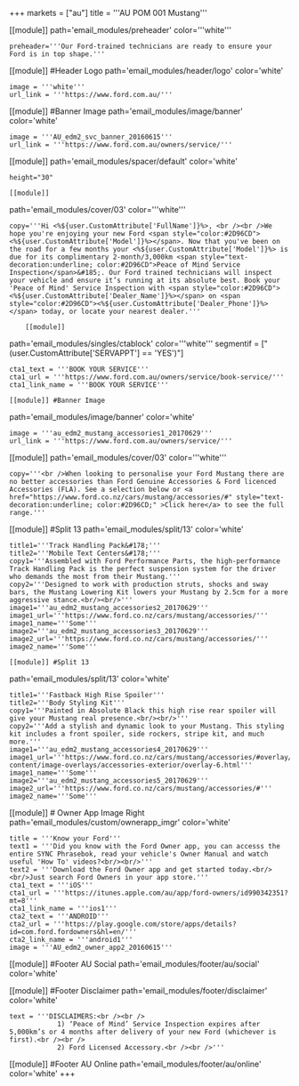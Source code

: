 +++
markets = ["au"]
title = '''AU POM 001 Mustang'''

[[module]]
path='email_modules/preheader'
color='''white'''

	preheader='''Our Ford-trained technicians are ready to ensure your Ford is in top shape.'''


[[module]] #Header Logo
path='email_modules/header/logo'
color='white'

	image = '''white'''
	url_link = '''https://www.ford.com.au/'''


[[module]] #Banner Image
path='email_modules/image/banner'
color='white'

	image = '''AU_edm2_svc_banner_20160615'''
	url_link = '''https://www.ford.com.au/owners/service/'''

[[module]]
path='email_modules/spacer/default'
color='white'

	height="30"

	[[module]]
path='email_modules/cover/03'
color='''white'''

	copy='''Hi <%${user.CustomAttribute['FullName']}%>, <br /><br />We hope you're enjoying your new Ford <span style="color:#2D96CD"><%${user.CustomAttribute['Model']}%></span>. Now that you've been on the road for a few months your <%${user.CustomAttribute['Model']}%> is due for its complimentary 2-month/3,000km <span style="text-decoration:underline; color:#2D96CD">Peace of Mind Service Inspection</span>&#185;. Our Ford trained technicians will inspect your vehicle and ensure it’s running at its absolute best. Book your 'Peace of Mind' Service Inspection with <span style="color:#2D96CD"><%${user.CustomAttribute['Dealer_Name']}%></span> on <span style="color:#2D96CD"><%${user.CustomAttribute['Dealer_Phone']}%></span> today, or locate your nearest dealer.'''

		[[module]]
path='email_modules/singles/ctablock'
color='''white'''
segmentif = ["(user.CustomAttribute['SERVAPPT'] == 'YES')"]

	cta1_text = '''BOOK YOUR SERVICE'''
	cta1_url = '''https://www.ford.com.au/owners/service/book-service/'''
	cta1_link_name = '''BOOK YOUR SERVICE'''
    
    [[module]] #Banner Image
path='email_modules/image/banner'
color='white'

	image = '''au_edm2_mustang_accessories1_20170629'''
	url_link = '''https://www.ford.com.au/owners/service/'''

[[module]]
path='email_modules/cover/03'
color='''white'''

	copy='''<br />When looking to personalise your Ford Mustang there are no better accessories than Ford Genuine Accessories & Ford licenced Accessories (FLA). See a selection below or <a href="https://www.ford.co.nz/cars/mustang/accessories/#" style="text-decoration:underline; color:#2D96CD;" >Click here</a> to see the full range.'''

 [[module]] #Split 13
path='email_modules/split/13'
color='white'

	title1='''Track Handling Pack&#178;'''
	title2='''Mobile Text Centers&#178;'''
	copy1='''Assembled with Ford Performance Parts, the high-performance Track Handling Pack is the perfect suspension system for the driver who demands the most from their Mustang.'''
	copy2='''Designed to work with production struts, shocks and sway bars, the Mustang Lowering Kit lowers your Mustang by 2.5cm for a more aggressive stance.<br/><br/>'''
	image1='''au_edm2_mustang_accessories2_20170629'''
    image1_url='''https://www.ford.co.nz/cars/mustang/accessories/'''
    image1_name='''Some'''
    image2='''au_edm2_mustang_accessories3_20170629'''
    image2_url='''https://www.ford.co.nz/cars/mustang/accessories/'''
    image2_name='''Some'''
    
    [[module]] #Split 13
path='email_modules/split/13'
color='white'

	title1='''Fastback High Rise Spoiler'''
	title2='''Body Styling Kit'''
	copy1='''Painted in Absolute Black this high rise rear spoiler will give your Mustang real presence.<br/><br/>'''
	copy2='''Add a stylish and dynamic look to your Mustang. This styling kit includes a front spoiler, side rockers, stripe kit, and much more.'''
	image1='''au_edm2_mustang_accessories4_20170629''' image1_url='''https://www.ford.co.nz/cars/mustang/accessories/#overlay/content/ford/nz/en_nz/mustang-content/image-overlays/accessories-exterior/overlay-6.html'''
    image1_name='''Some'''
    image2='''au_edm2_mustang_accessories5_20170629'''
    image2_url='''https://www.ford.co.nz/cars/mustang/accessories/#'''
    image2_name='''Some'''
 
[[module]] # Owner App Image Right
path='email_modules/custom/ownerapp_imgr'
color='white'

	title = '''Know your Ford'''
	text1 = '''Did you know with the Ford Owner app, you can accesss the entire SYNC Phrasebok, read your vehicle's Owner Manual and watch useful 'How To' videos?<br/><br/>'''
	text2 = '''Download the Ford Owner app and get started today.<br/><br/>Just search Ford Owners in your app store.'''
	cta1_text = '''iOS'''
	cta1_url = '''https://itunes.apple.com/au/app/ford-owners/id990342351?mt=8'''
	cta1_link_name = '''ios1'''
	cta2_text = '''ANDROID'''
	cta2_url = '''https://play.google.com/store/apps/details?id=com.ford.fordowners&hl=en/'''
	cta2_link_name = '''android1'''
	image = '''AU_edm2_owner_app2_20160615'''

[[module]] #Footer AU Social
path='email_modules/footer/au/social'
color='white'

[[module]] #Footer Disclaimer 
path='email_modules/footer/disclaimer'
color='white'

	text = '''DISCLAIMERS:<br /><br />
				1) ‘Peace of Mind’ Service Inspection expires after 5,000km’s or 4 months after delivery of your new Ford (whichever is first).<br /><br /> 
				2) Ford Licensed Accessory.<br /><br />'''

[[module]] #Footer AU Online
path='email_modules/footer/au/online'
color='white'
+++